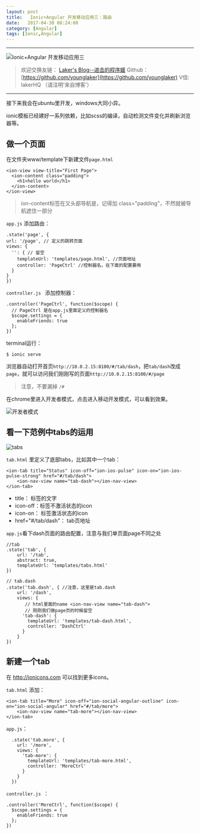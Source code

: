 ```yaml
---
layout: post
title:   Ionic+Angular 开发移动应用三：路由
date:   2017-04-30 08:24:00
category: [Angular]
tags: [Ionic,Angular]
---
```


---
![Ionic+Angular 开发移动应用三][1]

<!--more-->

> 欢迎交换友链： [Laker's Blog--进击的程序媛](http://laker.me/blog)
> Github：[https://github.com/younglaker](https://github.com/younglaker)
> V信: lakerHQ （请注明‘来自博客’）

---

接下来我会在ubuntu里开发，windows大同小异。

ionic模板已经建好一系列依赖，比如scss的编译，自动检测文件变化并刷新浏览器等。


## 做一个页面

在文件夹www/template下新建文件`page.html`

```
<ion-view view-title="First Page">
  <ion-content class="padding">
    <h1>hello world</h1>
  </ion-content>
</ion-view>
```

> ion-content标签在又头部导航是，记得加 class="padding"，不然就被导航遮住一部分

`app.js` 添加路由：

```
.state('page', {
url: '/page', // 定义的跳转页面
views: {
  '': { // 留空
    templateUrl: 'templates/page.html', //页面地址
    controller: 'PageCtrl' //控制器名，在下面的配置要用
  }
}
})
```

`controller.js ` 添加控制器：

```
.controller('PageCtrl', function($scope) {
  // PageCtrl 是在app.js里面定义的控制器名
  $scope.settings = {
    enableFriends: true
  };
})
```

terminal运行：

```
$ ionic serve
```

浏览器自动打开首页`http://10.0.2.15:8100/#/tab/dash`，把`tab/dash`改成`page`，就可以访问我们刚刚写的页面`http://10.0.2.15:8100/#/page`

> 注意，不要漏掉 `/#`

在chrome里进入开发者模式，点击进入移动开发模式，可以看到效果。

![开发者模式][2]

## 看一下范例中tabs的运用

![tabs][3]

`tab.html` 里定义了底部tabs，比如其中一个tab：

```
<ion-tab title="Status" icon-off="ion-ios-pulse" icon-on="ion-ios-pulse-strong" href="#/tab/dash">
    <ion-nav-view name="tab-dash"></ion-nav-view>
</ion-tab>
```

- title： 标签的文字
- icon-off：标签不激活状态的icon
- icon-on： 标签激活状态的icon
- href="#/tab/dash"： tab页地址

`app.js`看下dash页面的路由配置，注意与我们单页面page不同之处

```
//tab
.state('tab', {
	url: '/tab',
	abstract: true,
	templateUrl: 'templates/tabs.html'
})

// tab.dash
.state('tab.dash', { //注意，这里是tab.dash
	url: '/dash',
	views: {
	   // html里面的name <ion-nav-view name="tab-dash">
	   // 刚刚我们做page页的时候留空
	  'tab-dash': {
	    templateUrl: 'templates/tab-dash.html',
	    controller: 'DashCtrl'
	  }
	}
})
```


## 新建一个tab

在 http://ionicons.com 可以找到更多icons。

`tab.html` 添加：

```
<ion-tab title="More" icon-off="ion-social-angular-outline" icon-on="ion-social-angular" href="#/tab/more">
    <ion-nav-view name="tab-more"></ion-nav-view>
</ion-tab>
```

`app.js`：

```
  .state('tab.more', {
    url: '/more',
    views: {
      'tab-more': {
        templateUrl: 'templates/tab-more.html',
        controller: 'MoreCtrl'
      }
    }
  })
```

`controller.js `：

```
.controller('MoreCtrl', function($scope) {
  $scope.settings = {
    enableFriends: true
  };
})
```


  [1]: http://77g54f.com1.z0.glb.clouddn.com/bgt-20170510.jpg?imageView2/1/q/100|watermark/1/image/aHR0cDovLzc3ZzU0Zi5jb20xLnowLmdsYi5jbG91ZGRuLmNvbS9sYWtlcjEucG5n/dissolve/100/gravity/South/dy/10
  [2]: http://77g54f.com1.z0.glb.clouddn.com/QQ20170304154039.png?imageView2/1/q/100|watermark/1/image/aHR0cDovLzc3ZzU0Zi5jb20xLnowLmdsYi5jbG91ZGRuLmNvbS9sYWtlcjEucG5n/dissolve/100/gravity/South/dy/10
  [3]: http://77g54f.com1.z0.glb.clouddn.com/QQ20170304155314.png?imageView2/1/q/100|watermark/1/image/aHR0cDovLzc3ZzU0Zi5jb20xLnowLmdsYi5jbG91ZGRuLmNvbS9sYWtlcjEucG5n/dissolve/100/gravity/South/dy/10

